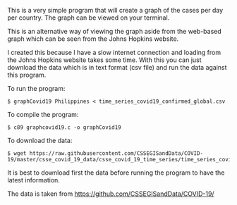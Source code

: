 This is a very simple program that will create a graph of the cases
per day per country. The graph can be viewed on your terminal. 

This is an alternative way of viewing the graph aside from the
web-based graph which can be seen from the Johns Hopkins website.

I created this because I have a slow internet connection and loading
from the Johns Hopkins website takes some time. With this you can
just download the data which is in text format (csv file) and run the
data against this program.

To run the program:

	$ graphCovid19 Philippines < time_series_covid19_confirmed_global.csv


To compile the program:

	$ c89 graphcovid19.c -o graphCovid19

To download the data:
	
	$ wget https://raw.githubusercontent.com/CSSEGISandData/COVID-19/master/csse_covid_19_data/csse_covid_19_time_series/time_series_covid19_confirmed_global.csv

It is best to download first the data before running the program to
have the latest information. 

The data is taken from  https://github.com/CSSEGISandData/COVID-19/
